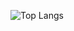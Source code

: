 ![Top Langs](https://github-readme-stats.vercel.app/api/top-langs/?username=MichalHlavka1245&layout=compact&hide=python,c++)



